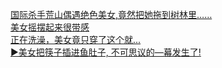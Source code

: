   
[国际杀手荒山偶遇绝色美女,竟然把她拖到树林里……](http://www.dianyue.me/archives/332/ttoiqtcjcq48durk/)  
[美女摇摆起来很带感](http://www.dianyue.me/archives/368/w0jnrev9nof7b0rg/)  
[正在洗澡，美女竟只穿了这个就...](http://www.dianyue.me/archives/475/9os8b67rstm61gwn/)  
[▶美女把筷子插进鱼肚子, 不可思议的—幕发生了!](http://www.dianyue.me/archives/152/9x2j1hhs8144ozu4/)